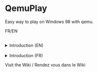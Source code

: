 # QemuPlay
Easy way to play on Windows 98 with qemu.

FR/EN


<br>

<details>
  <summary>Introduction (EN)</summary>

Welcome to this project, which aims to give people an easy way to run their favourite games on a Windows 98 VM.

For the while i must transfert all my work from local documents, translate it.

Parts:
- QEMU2D: allow to play with 2D Games only (Baldur's Gate, Starcraft...)
- QEMU3DFX : (Tested with Unreal Tournament,  based on third development)
  - OldProject
  - New project
- ArchW98 : USB key/SSD ext with no need of a host OS. 
  

</details>

<br>

<details>
  <summary>Introduction (FR)</summary>

Bienvenue sur ce projet, dont le but est de donner aux gens un moyen facile de lancer leurs jeux préférés sur une machine virtuelle Windows 98.

Pour le moment je dois transférer tout mon travail depuis mes documents locaux.

- QEMU2D: permet de jouer uniquement à des jeux 2D (Baldur's Gate, Starcraft...)
- QEMU3DFX : (Testé avec Unreal Tournament,  basé sur des développement tiers)
  - OldProject 
  - New project
- ArchW98 : Clé USB/SSD ext ne nécéssitant aucun OS hôte.

</details>

Visit the Wiki / Rendez vous dans le Wiki

